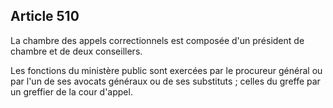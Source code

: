 Article 510
----
La chambre des appels correctionnels est composée d'un président de chambre et
de deux conseillers.

Les fonctions du ministère public sont exercées par le procureur général ou par
l'un de ses avocats généraux ou de ses substituts ; celles du greffe par un
greffier de la cour d'appel.
